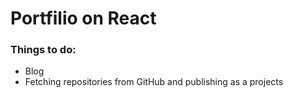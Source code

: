 # Portfilio on React

### Things to do:
<ul>
  <li>Blog</li>
  <li>Fetching repositories from GitHub and publishing as a projects</li>
</ul>
